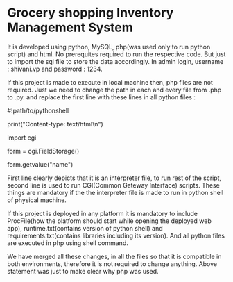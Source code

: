 # Grocery shopping Inventory Management System
It is developed using python, MySQL, php(was used only to run python script) and html. No prerequites required to run the respective code. But just to import the sql file to store the data accordingly. In admin login, username : shivani.vp and password : 1234. 

If this project is made to execute in local machine then, php files are not required. Just we need to change the path in each and every file from .php to .py. and replace the first line with these lines in all python files :

#!path/to/pythonshell

print("Content-type: text/html\n")

import cgi

form = cgi.FieldStorage()

form.getvalue("name")


First line clearly depicts that it is an interpreter file, to run rest of the script, second line is used to run CGI(Common Gateway Interface) scripts. These things are mandatory if the the interpreter file is made to run in python shell of physical machine.

If this project is deployed in any platform it is mandatory to include ProcFile(how the platform should start while opening the deployed web app), runtime.txt(contains version of python shell) and requirements.txt(contains libraries including its version). And all python files are executed in php using shell command.

We have merged all these changes, in all the files so that it is compatible in both environments, therefore it is not required to change anything. Above statement was just to make clear why php was used.
